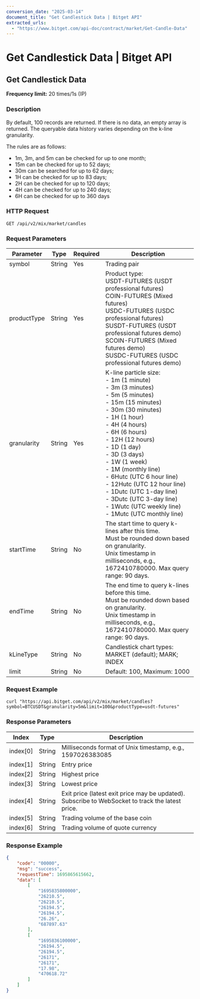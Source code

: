 ```yaml
---
conversion_date: "2025-03-14"
document_title: "Get Candlestick Data | Bitget API"
extracted_urls:
  - "https://www.bitget.com/api-doc/contract/market/Get-Candle-Data"
---
```


# Get Candlestick Data | Bitget API

## Get Candlestick Data

**Frequency limit:** 20 times/1s (IP)

### Description
By default, 100 records are returned. If there is no data, an empty array is returned. The queryable data history varies depending on the k-line granularity.

The rules are as follows:
- 1m, 3m, and 5m can be checked for up to one month;
- 15m can be checked for up to 52 days;
- 30m can be searched for up to 62 days;
- 1H can be checked for up to 83 days;
- 2H can be checked for up to 120 days;
- 4H can be checked for up to 240 days;
- 6H can be checked for up to 360 days

### HTTP Request
```
GET /api/v2/mix/market/candles
```

### Request Parameters
| Parameter     | Type   | Required | Description                                                                                     |
|--------------|--------|----------|-------------------------------------------------------------------------------------------------|
| symbol       | String | Yes      | Trading pair                                                                                   |
| productType  | String | Yes      | Product type: <br> USDT-FUTURES (USDT professional futures) <br> COIN-FUTURES (Mixed futures) <br> USDC-FUTURES (USDC professional futures) <br> SUSDT-FUTURES (USDT professional futures demo) <br> SCOIN-FUTURES (Mixed futures demo) <br> SUSDC-FUTURES (USDC professional futures demo) |
| granularity  | String | Yes      | K-line particle size:<br> - 1m (1 minute)<br> - 3m (3 minutes)<br> - 5m (5 minutes)<br> - 15m (15 minutes)<br> - 30m (30 minutes)<br> - 1H (1 hour)<br> - 4H (4 hours)<br> - 6H (6 hours)<br> - 12H (12 hours)<br> - 1D (1 day)<br> - 3D (3 days)<br> - 1W (1 week)<br> - 1M (monthly line)<br> - 6Hutc (UTC 6 hour line)<br> - 12Hutc (UTC 12 hour line)<br> - 1Dutc (UTC 1-day line)<br> - 3Dutc (UTC 3-day line)<br> - 1Wutc (UTC weekly line)<br> - 1Mutc (UTC monthly line) |
| startTime    | String | No       | The start time to query k-lines after this time.<br> Must be rounded down based on granularity.<br> Unix timestamp in milliseconds, e.g., 1672410780000. Max query range: 90 days. |
| endTime      | String | No       | The end time to query k-lines before this time.<br> Must be rounded down based on granularity.<br> Unix timestamp in milliseconds, e.g., 1672410780000. Max query range: 90 days. |
| kLineType    | String | No       | Candlestick chart types: MARKET (default); MARK; INDEX                                       |
| limit        | String | No       | Default: 100, Maximum: 1000                                                                   |

### Request Example
```
curl "https://api.bitget.com/api/v2/mix/market/candles?symbol=BTCUSDT&granularity=5m&limit=100&productType=usdt-futures"
```

### Response Parameters
| Index        | Type   | Description                                                                 |
|--------------|--------|-----------------------------------------------------------------------------|
| index[0]     | String | Milliseconds format of Unix timestamp, e.g., 1597026383085                 |
| index[1]     | String | Entry price                                                                 |
| index[2]     | String | Highest price                                                               |
| index[3]     | String | Lowest price                                                                |
| index[4]     | String | Exit price (latest exit price may be updated). Subscribe to WebSocket to track the latest price. |
| index[5]     | String | Trading volume of the base coin                                             |
| index[6]     | String | Trading volume of quote currency                                            |

### Response Example
```json
{
    "code": "00000",
    "msg": "success",
    "requestTime": 1695865615662,
    "data": [
        [
            "1695835800000",
            "26210.5",
            "26210.5",
            "26194.5",
            "26194.5",
            "26.26",
            "687897.63"
        ],
        [
            "1695836100000",
            "26194.5",
            "26194.5",
            "26171",
            "26171",
            "17.98",
            "470618.72"
        ]
    ]
}
```
